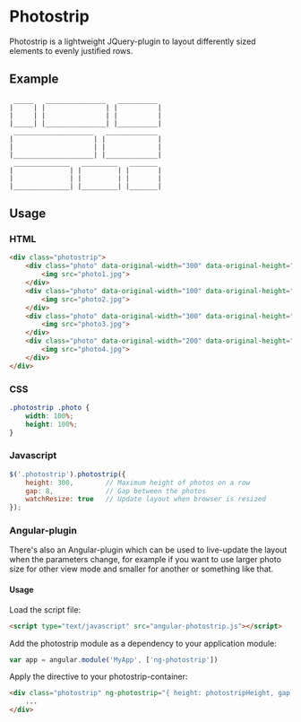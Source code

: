 # Photostrip

Photostrip is a lightweight JQuery-plugin to layout differently sized elements to evenly justified rows.

## Example
```
 _____   _______________   __________
|     | |               | |          |
|     | |               | |          |
|_____| |_______________| |__________|
 ____________________   _____________
|                    | |             |
|                    | |             |
|____________________| |_____________|
 ______________   _________   _______
|              | |         | |       |
|              | |         | |       |
|______________| |_________| |_______|
```

## Usage

### HTML
```html
<div class="photostrip">
	<div class="photo" data-original-width="300" data-original-height="200">
		<img src="photo1.jpg">
	</div>
	<div class="photo" data-original-width="100" data-original-height="500">
		<img src="photo2.jpg">
	</div>
	<div class="photo" data-original-width="300" data-original-height="300">
		<img src="photo3.jpg">
	</div>
	<div class="photo" data-original-width="200" data-original-height="600">
		<img src="photo4.jpg">
	</div>
</div>
```

### CSS
```css
.photostrip .photo {
	width: 100%;
	height: 100%;
}
```

### Javascript
```javascript
$('.photostrip').photostrip({
	height: 300,		// Maximum height of photos on a row
	gap: 8,				// Gap between the photos
	watchResize: true	// Update layout when browser is resized
});
```

### Angular-plugin

There's also an Angular-plugin which can be used to live-update the layout when the parameters change, for example if you want to use larger photo size for other view mode and smaller for another or something like that.

#### Usage

Load the script file:
```html
<script type="text/javascript" src="angular-photostrip.js"></script>
```

Add the photostrip module as a dependency to your application module:
```javascript
var app = angular.module('MyApp', ['ng-photostrip'])
```

Apply the directive to your photostrip-container:
```html
<div class="photostrip" ng-photostrip="{ height: photostripHeight, gap: photostripGap }">
	...
</div>
```